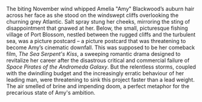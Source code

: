 The biting November wind whipped Amelia "Amy" Blackwood’s auburn hair across her face as she stood on the windswept cliffs overlooking the churning grey Atlantic.  Salt spray stung her cheeks, mirroring the sting of disappointment that gnawed at her.  Below, the small, picturesque fishing village of Port Blossom, nestled between the rugged cliffs and the turbulent sea, was a picture postcard – a picture postcard that was threatening to become Amy’s cinematic downfall.  This was supposed to be her comeback film, *The Sea Serpent's Kiss*, a sweeping romantic drama designed to revitalize her career after the disastrous critical and commercial failure of *Space Pirates of the Andromeda Galaxy*.  But the relentless storms, coupled with the dwindling budget and the increasingly erratic behaviour of her leading man, were threatening to sink this project faster than a lead weight.  The air smelled of brine and impending doom, a perfect metaphor for the precarious state of Amy's ambition.
